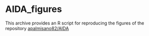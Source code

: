 # AIDA_figures
This archive provides an R script for reproducing the figures of the repository [apalmisano82/AIDA](https://github.com/apalmisano82/AIDA)
